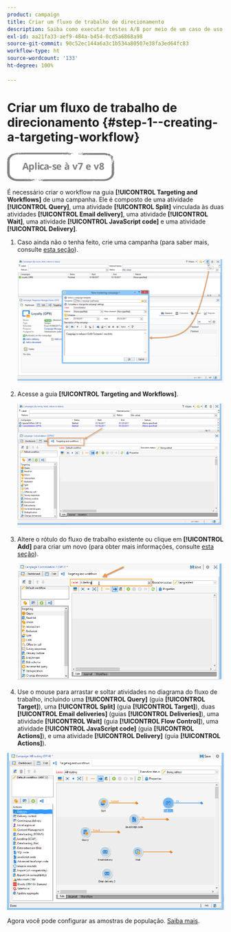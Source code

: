 ```yaml
---
product: campaign
title: Criar um fluxo de trabalho de direcionamento
description: Saiba como executar testes A/B por meio de um caso de uso dedicado.
exl-id: aa21fa33-aef9-484a-b454-0cd5a6868a98
source-git-commit: 90c52ec144a6a3c1b534a80507e38fa3ed64fc83
workflow-type: ht
source-wordcount: '133'
ht-degree: 100%

---
```


# Criar um fluxo de trabalho de direcionamento {#step-1--creating-a-targeting-workflow}

![](../../assets/common.svg)

É necessário criar o workflow na guia **[!UICONTROL Targeting and Workflows]** de uma campanha. Ele é composto de uma atividade **[!UICONTROL Query]**, uma atividade **[!UICONTROL Split]** vinculada às duas atividades **[!UICONTROL Email delivery]**, uma atividade **[!UICONTROL Wait]**, uma atividade **[!UICONTROL JavaScript code]** e uma atividade **[!UICONTROL Delivery]**.

1. Caso ainda não o tenha feito, crie uma campanha (para saber mais, consulte [esta seção](../../campaign/using/setting-up-marketing-campaigns.md#creating-a-campaign)).

   ![](assets/use_case_abtesting_targetwkfl_001.png)

1. Acesse a guia **[!UICONTROL Targeting and Workflows]**.

   ![](assets/use_case_abtesting_targetwkfl_002.png)

1. Altere o rótulo do fluxo de trabalho existente ou clique em **[!UICONTROL Add]** para criar um novo (para obter mais informações, consulte [esta seção](../../campaign/using/marketing-campaign-deliveries.md#selecting-the-target-population)).

   ![](assets/use_case_abtesting_targetwkfl_003.png)

1. Use o mouse para arrastar e soltar atividades no diagrama do fluxo de trabalho, incluindo uma **[!UICONTROL Query]** (guia **[!UICONTROL Target]**), uma **[!UICONTROL Split]** (guia **[!UICONTROL Target]**), duas **[!UICONTROL Email deliveries]** (guias **[!UICONTROL Deliveries]**), uma atividade **[!UICONTROL Wait]** (guia **[!UICONTROL Flow Control]**), uma atividade **[!UICONTROL JavaScript code]** (guia **[!UICONTROL Actions]**), e uma atividade **[!UICONTROL Delivery]** (guia **[!UICONTROL Actions]**).

![](assets/use_case_abtesting_targetwkfl_004.png)

Agora você pode configurar as amostras de população. [Saiba mais](a-b-testing-uc-population-samples.md).
